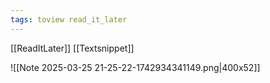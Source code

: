```yaml
---
tags: toview read_it_later
---
```

[[ReadItLater]] [[Textsnippet]]

![[Note 2025-03-25 21-25-22-1742934341149.png|400x52]]